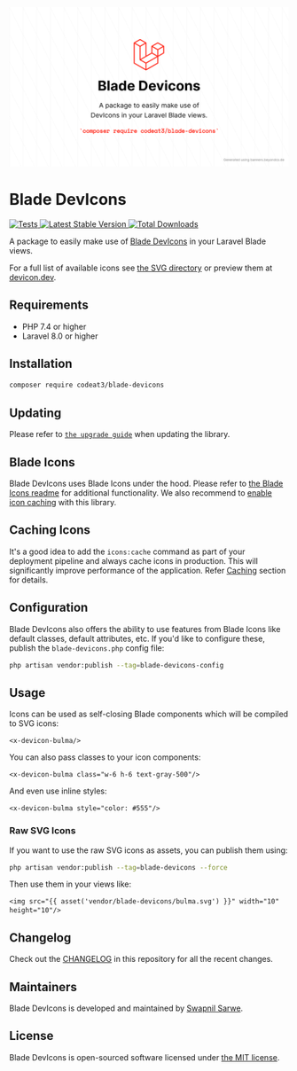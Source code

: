 <p align="center">
    <img src="./socialcard-blade-devicons.png" width="1280" title="Social Card Blade DevIcons">
</p>

# Blade DevIcons

<a href="https://github.com/codeat3/blade-devicons/actions?query=workflow%3ATests">
    <img src="https://github.com/codeat3/blade-devicons/workflows/Tests/badge.svg" alt="Tests">
</a>
<a href="https://packagist.org/packages/codeat3/blade-devicons">
    <img src="https://img.shields.io/packagist/v/codeat3/blade-devicons" alt="Latest Stable Version">
</a>
<a href="https://packagist.org/packages/codeat3/blade-devicons">
    <img src="https://img.shields.io/packagist/dt/codeat3/blade-devicons" alt="Total Downloads">
</a>

A package to easily make use of [Blade DevIcons](https://github.com/devicons/devicon) in your Laravel Blade views.

For a full list of available icons see [the SVG directory](resources/svg) or preview them at [devicon.dev](https://devicon.dev/).

## Requirements

- PHP 7.4 or higher
- Laravel 8.0 or higher

## Installation

```bash
composer require codeat3/blade-devicons
```

## Updating

Please refer to [`the upgrade guide`](UPGRADE.md) when updating the library.

## Blade Icons

Blade DevIcons uses Blade Icons under the hood. Please refer to [the Blade Icons readme](https://github.com/blade-ui-kit/blade-icons) for additional functionality. We also recommend to [enable icon caching](https://github.com/blade-ui-kit/blade-icons#caching) with this library.

## Caching Icons

It's a good idea to add the `icons:cache` command as part of your deployment pipeline and always cache icons in production. This will significantly improve performance of the application. Refer [Caching](https://github.com/driesvints/blade-icons?tab=readme-ov-file#caching) section for details.

## Configuration

Blade DevIcons also offers the ability to use features from Blade Icons like default classes, default attributes, etc. If you'd like to configure these, publish the `blade-devicons.php` config file:

```bash
php artisan vendor:publish --tag=blade-devicons-config
```

## Usage

Icons can be used as self-closing Blade components which will be compiled to SVG icons:

```blade
<x-devicon-bulma/>
```

You can also pass classes to your icon components:

```blade
<x-devicon-bulma class="w-6 h-6 text-gray-500"/>
```

And even use inline styles:

```blade
<x-devicon-bulma style="color: #555"/>
```

### Raw SVG Icons

If you want to use the raw SVG icons as assets, you can publish them using:

```bash
php artisan vendor:publish --tag=blade-devicons --force
```

Then use them in your views like:

```blade
<img src="{{ asset('vendor/blade-devicons/bulma.svg') }}" width="10" height="10"/>
```

## Changelog

Check out the [CHANGELOG](CHANGELOG.md) in this repository for all the recent changes.

## Maintainers

Blade DevIcons is developed and maintained by [Swapnil Sarwe](https://swapnilsarwe.com).

## License

Blade DevIcons is open-sourced software licensed under [the MIT license](LICENSE.md).
